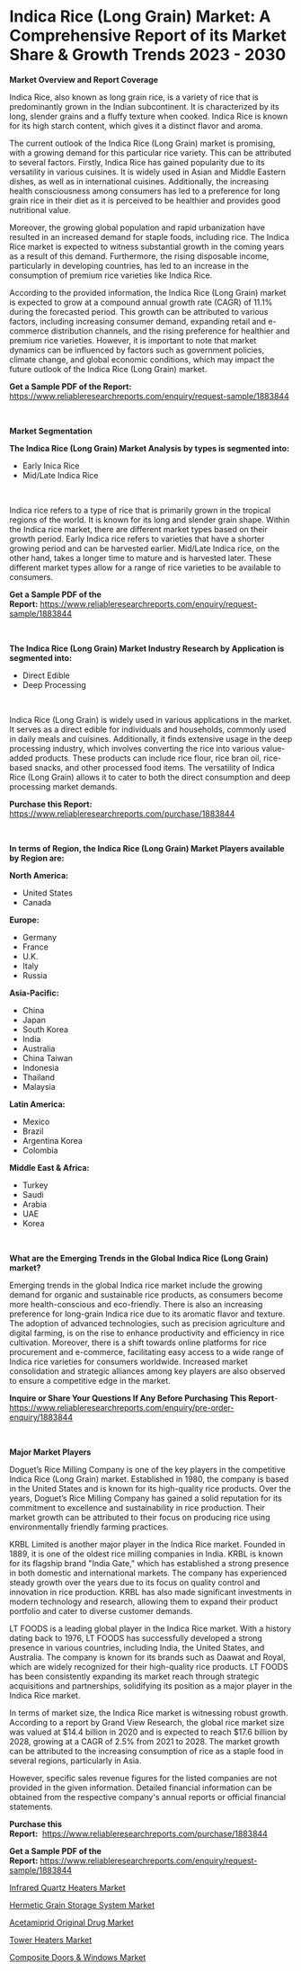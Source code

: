 <p><h1>Indica Rice (Long Grain) Market: A Comprehensive Report of its Market Share & Growth Trends 2023 - 2030</h1></p><p><strong>Market Overview and Report Coverage</strong></p>
<p><p>Indica Rice, also known as long grain rice, is a variety of rice that is predominantly grown in the Indian subcontinent. It is characterized by its long, slender grains and a fluffy texture when cooked. Indica Rice is known for its high starch content, which gives it a distinct flavor and aroma.</p><p>The current outlook of the Indica Rice (Long Grain) market is promising, with a growing demand for this particular rice variety. This can be attributed to several factors. Firstly, Indica Rice has gained popularity due to its versatility in various cuisines. It is widely used in Asian and Middle Eastern dishes, as well as in international cuisines. Additionally, the increasing health consciousness among consumers has led to a preference for long grain rice in their diet as it is perceived to be healthier and provides good nutritional value.</p><p>Moreover, the growing global population and rapid urbanization have resulted in an increased demand for staple foods, including rice. The Indica Rice market is expected to witness substantial growth in the coming years as a result of this demand. Furthermore, the rising disposable income, particularly in developing countries, has led to an increase in the consumption of premium rice varieties like Indica Rice.</p><p>According to the provided information, the Indica Rice (Long Grain) market is expected to grow at a compound annual growth rate (CAGR) of 11.1% during the forecasted period. This growth can be attributed to various factors, including increasing consumer demand, expanding retail and e-commerce distribution channels, and the rising preference for healthier and premium rice varieties. However, it is important to note that market dynamics can be influenced by factors such as government policies, climate change, and global economic conditions, which may impact the future outlook of the Indica Rice (Long Grain) market.</p></p>
<p><strong>Get a Sample PDF of the Report:</strong> <a href="https://www.reliableresearchreports.com/enquiry/request-sample/1883844">https://www.reliableresearchreports.com/enquiry/request-sample/1883844</a></p>
<p>&nbsp;</p>
<p><strong>Market Segmentation</strong></p>
<p><strong>The Indica Rice (Long Grain) Market Analysis by types is segmented into:</strong></p>
<p><ul><li>Early Inica Rice</li><li>Mid/Late Indica Rice</li></ul></p>
<p>&nbsp;</p>
<p><p>Indica rice refers to a type of rice that is primarily grown in the tropical regions of the world. It is known for its long and slender grain shape. Within the Indica rice market, there are different market types based on their growth period. Early Indica rice refers to varieties that have a shorter growing period and can be harvested earlier. Mid/Late Indica rice, on the other hand, takes a longer time to mature and is harvested later. These different market types allow for a range of rice varieties to be available to consumers.</p></p>
<p><strong>Get a Sample PDF of the Report:</strong>&nbsp;<a href="https://www.reliableresearchreports.com/enquiry/request-sample/1883844">https://www.reliableresearchreports.com/enquiry/request-sample/1883844</a></p>
<p>&nbsp;</p>
<p><strong>The Indica Rice (Long Grain) Market Industry Research by Application is segmented into:</strong></p>
<p><ul><li>Direct Edible</li><li>Deep Processing</li></ul></p>
<p>&nbsp;</p>
<p><p>Indica Rice (Long Grain) is widely used in various applications in the market. It serves as a direct edible for individuals and households, commonly used in daily meals and cuisines. Additionally, it finds extensive usage in the deep processing industry, which involves converting the rice into various value-added products. These products can include rice flour, rice bran oil, rice-based snacks, and other processed food items. The versatility of Indica Rice (Long Grain) allows it to cater to both the direct consumption and deep processing market demands.</p></p>
<p><strong>Purchase this Report:</strong>&nbsp; <a href="https://www.reliableresearchreports.com/purchase/1883844">https://www.reliableresearchreports.com/purchase/1883844</a></p>
<p>&nbsp;</p>
<p><strong>In terms of Region, the Indica Rice (Long Grain) Market Players available by Region are:</strong></p>
<p>
    <p> <strong> North America: </strong>
        <ul>
            <li>United States</li>
            <li>Canada</li>
        </ul>
        </p> 
    <p> <strong> Europe: </strong>
        <ul>
            <li>Germany</li>
            <li>France</li>
            <li>U.K.</li>
            <li>Italy</li>
            <li>Russia</li>
        </ul>
        </p> 
    <p> <strong> Asia-Pacific: </strong>
        <ul>
            <li>China</li>
            <li>Japan</li>
            <li>South Korea</li>
            <li>India</li>
            <li>Australia</li>
            <li>China Taiwan</li>
            <li>Indonesia</li>
            <li>Thailand</li>
            <li>Malaysia</li>
        </ul>
        </p> 
    <p> <strong> Latin America: </strong>
        <ul>
            <li>Mexico</li>
            <li>Brazil</li>
            <li>Argentina Korea</li>
            <li>Colombia</li>
        </ul>
        </p> 
    <p> <strong> Middle East & Africa: </strong>
        <ul>
            <li>Turkey</li>
            <li>Saudi</li>
            <li>Arabia</li>
            <li>UAE</li>
            <li>Korea</li>
        </ul>
    </p>
    </p>
<p>&nbsp;</p>
<p><strong>What are the Emerging Trends in the Global Indica Rice (Long Grain) market?</strong></p>
<p><p>Emerging trends in the global Indica rice market include the growing demand for organic and sustainable rice products, as consumers become more health-conscious and eco-friendly. There is also an increasing preference for long-grain Indica rice due to its aromatic flavor and texture. The adoption of advanced technologies, such as precision agriculture and digital farming, is on the rise to enhance productivity and efficiency in rice cultivation. Moreover, there is a shift towards online platforms for rice procurement and e-commerce, facilitating easy access to a wide range of Indica rice varieties for consumers worldwide. Increased market consolidation and strategic alliances among key players are also observed to ensure a competitive edge in the market.</p></p>
<p><strong>Inquire or Share Your Questions If Any Before Purchasing This Report</strong>- <a href="https://www.reliableresearchreports.com/enquiry/pre-order-enquiry/1883844">https://www.reliableresearchreports.com/enquiry/pre-order-enquiry/1883844</a></p>
<p>&nbsp;</p>
<p><strong>Major Market Players</strong></p>
<p><p>Doguet’s Rice Milling Company is one of the key players in the competitive Indica Rice (Long Grain) market. Established in 1980, the company is based in the United States and is known for its high-quality rice products. Over the years, Doguet’s Rice Milling Company has gained a solid reputation for its commitment to excellence and sustainability in rice production. Their market growth can be attributed to their focus on producing rice using environmentally friendly farming practices.</p><p>KRBL Limited is another major player in the Indica Rice market. Founded in 1889, it is one of the oldest rice milling companies in India. KRBL is known for its flagship brand "India Gate," which has established a strong presence in both domestic and international markets. The company has experienced steady growth over the years due to its focus on quality control and innovation in rice production. KRBL has also made significant investments in modern technology and research, allowing them to expand their product portfolio and cater to diverse customer demands.</p><p>LT FOODS is a leading global player in the Indica Rice market. With a history dating back to 1976, LT FOODS has successfully developed a strong presence in various countries, including India, the United States, and Australia. The company is known for its brands such as Daawat and Royal, which are widely recognized for their high-quality rice products. LT FOODS has been consistently expanding its market reach through strategic acquisitions and partnerships, solidifying its position as a major player in the Indica Rice market.</p><p>In terms of market size, the Indica Rice market is witnessing robust growth. According to a report by Grand View Research, the global rice market size was valued at $14.4 billion in 2020 and is expected to reach $17.6 billion by 2028, growing at a CAGR of 2.5% from 2021 to 2028. The market growth can be attributed to the increasing consumption of rice as a staple food in several regions, particularly in Asia.</p><p>However, specific sales revenue figures for the listed companies are not provided in the given information. Detailed financial information can be obtained from the respective company's annual reports or official financial statements.</p></p>
<p><strong>Purchase this Report:</strong>&nbsp;&nbsp;<a href="https://www.reliableresearchreports.com/purchase/1883844">https://www.reliableresearchreports.com/purchase/1883844</a></p>
<p></p>
<p><strong>Get a Sample PDF of the Report:</strong>&nbsp;<a href="https://www.reliableresearchreports.com/enquiry/request-sample/1883844">https://www.reliableresearchreports.com/enquiry/request-sample/1883844</a></p>
<p><p><a href="https://medium.com/@nettieboyle84/infrared-quartz-heaters-market-competitive-analysis-market-trends-and-forecast-to-2030-7bbcdf0c7c1a">Infrared Quartz Heaters Market</a></p><p><a href="https://github.com/grishafomin4852/Market-Research-Report-List-1/blob/main/hermetic-grain-storage-system-market.md">Hermetic Grain Storage System Market</a></p><p><a href="https://github.com/abbypearson7765/Market-Research-Report-List-1/blob/main/acetamiprid-original-drug-market.md">Acetamiprid Original Drug Market</a></p><p><a href="https://medium.com/@helenablick2023/tower-heaters-market-comprehensive-assessment-by-type-application-and-geography-27e9b44b6d89">Tower Heaters Market</a></p><p><a href="https://medium.com/@dorothypeters68/composite-doors-amp-windows-market-size-cagr-trends-2024-2030-3f91c5bdeafa">Composite Doors & Windows Market</a></p></p>